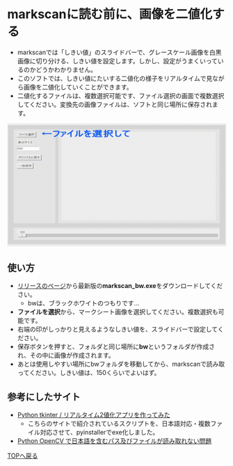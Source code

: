 # markscanに読む前に、画像を二値化する
* markscanでは「しきい値」のスライドバーで、グレースケール画像を白黒画像に切り分ける、しきい値を設定します。しかし、設定がうまくいっているのかどうかわかりません。
* このソフトでは、しきい値にたいする二値化の様子をリアルタイムで見ながら画像を二値化していくことができます。
* 二値化するファイルは、複数選択可能です、ファイル選択の画面で複数選択してください。変換先の画像ファイルは、ソフトと同じ場所に保存されます。

![使用中の画面](./figs/thumb.gif)

## 使い方
* [リリースのページ](https://github.com/phys-ken/image_thresholding_for_markscan/releases/tag/0.1)から最新版の**markscan_bw.exe**をダウンロードしてください。
  * bwは、ブラックホワイトのつもりです...
* **ファイルを選択**から、マークシート画像を選択してください。複数選択も可能です。
* 右端の印がしっかりと見えるようなしきい値を、スライドバーで設定してください。
* 保存ボタンを押すと、フォルダと同じ場所に**bw**というフォルダが作成され、その中に画像が作成されます。
* あとは使用しやすい場所にbwフォルダを移動してから、markscanで読み取ってください。しきい値は、150くらいでよいはず。

## 参考にしたサイト
* [Python tkinter / リアルタイム2値化アプリを作ってみた](https://torimakujoukyou.com/tkinter-binarization-gui/)
  * こちらのサイトで紹介されているスクリプトを、日本語対応・複数ファイル対応させて、pyinstallerでexe化しました。
* [Python OpenCV で日本語を含むパス及びファイルが読み取れない問題](https://qiita.com/amaguri0408/items/d4167a6e81e4f9866a71)

[TOPへ戻る](https://phys-ken.github.io/phys-ken/)
